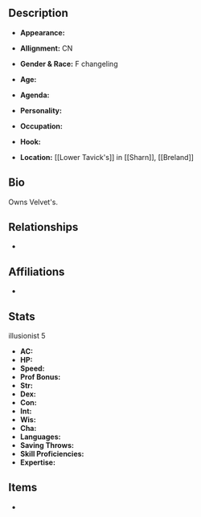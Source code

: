 ## Description
- **Appearance:** 

- **Allignment:** CN

- **Gender & Race:** F changeling

- **Age:** 

- **Agenda:** 

- **Personality:** 

- **Occupation:** 

- **Hook:** 

- **Location:** [[Lower Tavick's]] in [[Sharn]], [[Breland]]

## Bio
Owns Velvet's.

## Relationships
- 

## Affiliations
- 

## Stats
illusionist 5
- **AC:** 
- **HP:** 
- **Speed:** 
- **Prof Bonus:** 
- **Str:** 
- **Dex:** 
- **Con:** 
- **Int:** 
- **Wis:** 
- **Cha:** 
- **Languages:** 
- **Saving Throws:** 
- **Skill Proficiencies:** 
- **Expertise:** 


## Items
- 
